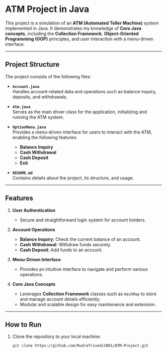 # ATM Project in Java  

This project is a simulation of an **ATM (Automated Teller Machine)** system implemented in Java. It demonstrates my knowledge of **Core Java concepts**, including the **Collection Framework**, **Object-Oriented Programming (OOP)** principles, and user interaction with a menu-driven interface.  

---

## Project Structure  

The project consists of the following files:  

- **`Account.java`**  
  Handles account-related data and operations such as balance inquiry, deposits, and withdrawals.  

- **`Atm.java`**  
  Serves as the main driver class for the application, initializing and running the ATM system.  

- **`OptionMenu.java`**  
  Provides a menu-driven interface for users to interact with the ATM, enabling the following features:  
  - **Balance Inquiry**  
  - **Cash Withdrawal**  
  - **Cash Deposit**  
  - **Exit**  

- **`README.md`**  
  Contains details about the project, its structure, and usage.  

---

## Features  

1. **User Authentication**  
   - Secure and straightforward login system for account holders.  

2. **Account Operations**  
   - **Balance Inquiry**: Check the current balance of an account.  
   - **Cash Withdrawal**: Withdraw funds securely.  
   - **Cash Deposit**: Add funds to an account.  

3. **Menu-Driven Interface**  
   - Provides an intuitive interface to navigate and perform various operations.  

4. **Core Java Concepts**  
   - Leverages **Collection Framework** classes such as `HashMap` to store and manage account details efficiently.  
   - Modular and scalable design for easy maintenance and extension.  

---

## How to Run  

1. Clone the repository to your local machine:  
   ```bash
   git clone https://github.com/RudraTrivedi2001/ATM-Project.git
